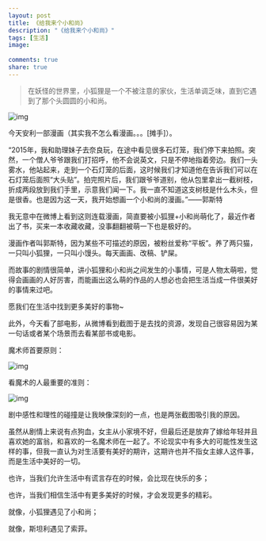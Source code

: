 ```yaml
---
layout: post
title: 《给我来个小和尚》
description: "《给我来个小和尚》"
tags: [生活]
image:
  
comments: true
share: true
---
```


> 在妖怪的世界里，小狐狸是一个不被注意的家伙，生活单调乏味，直到它遇到了那个头圆圆的小和尚。

![img](http://img11.360buyimg.com/n0/jfs/t2800/94/3060484140/629836/e6b099ab/577f1701Nf70174ae.jpg)

<!-- more -->

今天安利一部漫画（其实我不怎么看漫画。。。[摊手]）。

“2015年，我和助理妹子去奈良玩，在途中看见很多石灯笼，我们停下来拍照。突然，一个僧人爷爷跟我们打招呼，他不会说英文，只是不停地指着旁边。我们一头雾水，他站起来，走到一个石灯笼的后面，这时候我们才知道他在告诉我们可以在石灯笼后面照“大头贴”。拍完照片后，我们跟爷爷道别，他从包里拿出一截树枝，折成两段放到我们手里，示意我们闻一下。我一直不知道这支树枝是什么木头，但是很香。也是因为这一天，我开始想画一个小和尚的漫画。”——郭斯特

我无意中在微博上看到这则连载漫画，简直要被小狐狸+小和尚萌化了，最近作者出了书，买来一本收藏收藏，没事翻翻被萌一下也是极好的。

漫画作者叫郭斯特，因为某些不可描述的原因，被粉丝爱称“平板”。养了两只猫，一只叫小狐狸，一只叫小馒头。每天画画、改稿、铲屎。

而故事的剧情很简单，讲小狐狸和小和尚之间发生的小事情，可是人物太萌啦，觉得会画画的人好厉害，而能画出这么萌的作品的人想必也会把生活当成一件很美好的事情来过吧。

愿我们在生活中找到更多美好的事物~

此外，今天看了部电影，从微博看到截图于是去找的资源，发现自己很容易因为某一句话或者某个场景而去看某部书或电影。

魔术师首要原则：

![img]({{site.url}}images/article/2016-8-20/1.jpg)

看魔术的人最重要的准则：

![img]({{site.url}}images/article/2016-8-20/2.jpg)

剧中感性和理性的碰撞是让我映像深刻的一点，也是两张截图吸引我的原因。

虽然从剧情上来说有点狗血，女主从小家境不好，但最后还是放弃了嫁给年轻并且喜欢她的富翁，和喜欢的一名魔术师在一起了。不论现实中有多大的可能性发生这样的事，但我一直认为对生活要有美好的期许，这期许也并不指女主嫁人这件事，而是生活中美好的一切。

也许，当我们允许生活中有谎言存在的时候，会比现在快乐的多；

也许，当我们相信生活中有更多美好的时候，才会发现更多的精彩。

就像，小狐狸遇见了小和尚；

就像，斯坦利遇见了索菲。
